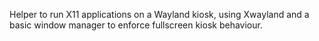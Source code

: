 Helper to run X11 applications on a Wayland kiosk, using Xwayland
and a basic window manager to enforce fullscreen kiosk behaviour.
